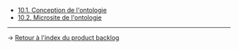 - [10.1. Conception de l'ontologie](/product_backlog/ontologie/contenu_ontologie#8.1.)
- [10.2. Microsite de l'ontologie](/product_backlog/ontologie/contenu_microsite)

---
→ [Retour à l'index du product backlog](/product_backlog/index)